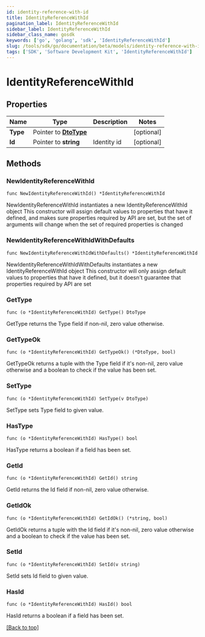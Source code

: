 ```yaml
---
id: identity-reference-with-id
title: IdentityReferenceWithId
pagination_label: IdentityReferenceWithId
sidebar_label: IdentityReferenceWithId
sidebar_class_name: gosdk
keywords: ['go', 'golang', 'sdk', 'IdentityReferenceWithId'] 
slug: /tools/sdk/go/documentation/beta/models/identity-reference-with-id
tags: ['SDK', 'Software Development Kit', 'IdentityReferenceWithId']
---
```


# IdentityReferenceWithId

## Properties

Name | Type | Description | Notes
------------ | ------------- | ------------- | -------------
**Type** | Pointer to [**DtoType**](DtoType) |  | [optional] 
**Id** | Pointer to **string** | Identity id | [optional] 

## Methods

### NewIdentityReferenceWithId

`func NewIdentityReferenceWithId() *IdentityReferenceWithId`

NewIdentityReferenceWithId instantiates a new IdentityReferenceWithId object
This constructor will assign default values to properties that have it defined,
and makes sure properties required by API are set, but the set of arguments
will change when the set of required properties is changed

### NewIdentityReferenceWithIdWithDefaults

`func NewIdentityReferenceWithIdWithDefaults() *IdentityReferenceWithId`

NewIdentityReferenceWithIdWithDefaults instantiates a new IdentityReferenceWithId object
This constructor will only assign default values to properties that have it defined,
but it doesn't guarantee that properties required by API are set

### GetType

`func (o *IdentityReferenceWithId) GetType() DtoType`

GetType returns the Type field if non-nil, zero value otherwise.

### GetTypeOk

`func (o *IdentityReferenceWithId) GetTypeOk() (*DtoType, bool)`

GetTypeOk returns a tuple with the Type field if it's non-nil, zero value otherwise
and a boolean to check if the value has been set.

### SetType

`func (o *IdentityReferenceWithId) SetType(v DtoType)`

SetType sets Type field to given value.

### HasType

`func (o *IdentityReferenceWithId) HasType() bool`

HasType returns a boolean if a field has been set.

### GetId

`func (o *IdentityReferenceWithId) GetId() string`

GetId returns the Id field if non-nil, zero value otherwise.

### GetIdOk

`func (o *IdentityReferenceWithId) GetIdOk() (*string, bool)`

GetIdOk returns a tuple with the Id field if it's non-nil, zero value otherwise
and a boolean to check if the value has been set.

### SetId

`func (o *IdentityReferenceWithId) SetId(v string)`

SetId sets Id field to given value.

### HasId

`func (o *IdentityReferenceWithId) HasId() bool`

HasId returns a boolean if a field has been set.


[[Back to top]](#) 


